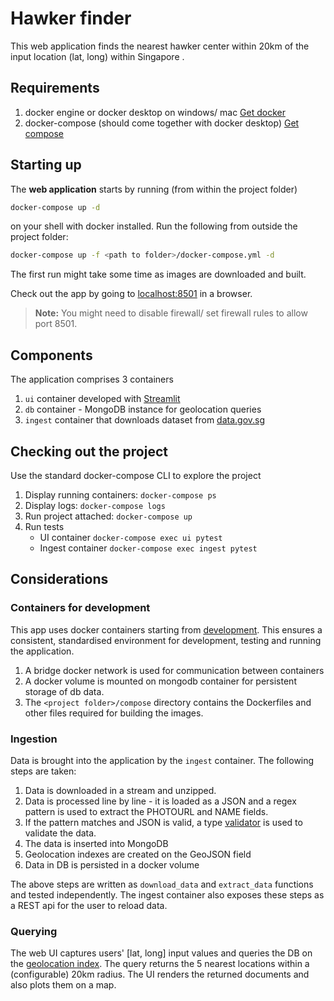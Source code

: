# Hawker finder
This web application finds the nearest hawker center within 20km of the input location (lat, long)  within Singapore .
  
## Requirements
1. docker engine or docker desktop on windows/ mac [Get docker](https://docs.docker.com/get-docker/)
2. docker-compose (should come together with docker desktop) [Get compose](https://docs.docker.com/compose/install/)

  ## Starting up
The **web application** starts by running (from within the project folder)
```bash
docker-compose up -d
```
on your shell with docker installed.
Run the following from outside the project folder:
```bash
docker-compose up -f <path to folder>/docker-compose.yml -d
```
The first run might take some time as images are downloaded and built.

Check out the app by going to [localhost:8501](http://localhost:8501/)  in a browser.
  
>  **Note:** You might need to disable firewall/ set firewall rules to allow port 8501.

## Components
The application comprises 3 containers
1. `ui` container developed with [Streamlit](https://streamlit.io/)
2. `db` container - MongoDB instance for geolocation queries
3. `ingest` container that downloads dataset from [data.gov.sg](https://data.gov.sg/dataset/hawker-centres?resource_id=8a6c2f75-5511-4e03-b8f2-23ce67d30b28)

## Checking out the project
Use the standard docker-compose CLI to explore the project

1. Display running containers: `docker-compose ps`
2. Display logs: `docker-compose logs`
3. Run project attached: `docker-compose up`
4. Run tests 
	- UI container 	`docker-compose exec ui pytest`
	- Ingest container	`docker-compose exec ingest pytest`


## Considerations
### Containers for development
This app uses docker containers starting from [development](https://code.visualstudio.com/docs/remote/remote-overview). This ensures a consistent, standardised environment for development, testing and running the application. 

1. A bridge docker network is used for communication between containers
2. A docker volume is mounted on mongodb container for persistent storage of db data.
3. The `<project folder>/compose` directory contains the Dockerfiles and other files required for building the images.

### Ingestion
Data is brought into the application by the `ingest` container. The following steps are taken:
1. Data is downloaded in a stream and unzipped.
2. Data is processed line by line - it is loaded as a JSON and a regex pattern is used to extract the PHOTOURL and NAME fields.
3. If the pattern matches and JSON is valid, a type [validator](https://pydantic-docs.helpmanual.io/) is used to validate the data.
4. The data is inserted into MongoDB
5. Geolocation indexes are created on the GeoJSON field
6. Data in DB is persisted in a docker volume

The above steps are written as `download_data` and `extract_data` functions and tested independently. The ingest container also exposes these steps as a REST api for the user to reload data.

### Querying
The web UI captures users' [lat, long] input  values and queries the DB on the [geolocation index](https://docs.mongodb.com/manual/geospatial-queries/). The query returns the 5 nearest locations within a (configurable) 20km radius. The UI renders the returned documents and also plots them on a map.